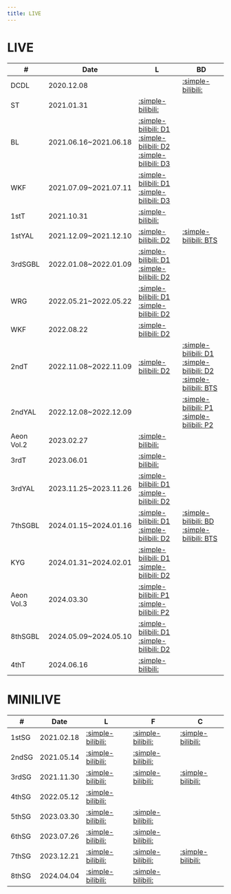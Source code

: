 ```yaml
---
title: LIVE
---
```


# LIVE

| #   | Date | L | BD |
| --- | --- | --- | --- |
| DCDL | 2020.12.08 | | [:simple-bilibili:](https://www.bilibili.com/video/BV1Rv41177Zj?p=1) |
| ST | 2021.01.31 | [:simple-bilibili:](https://www.bilibili.com/video/BV1Rv41177Zj?p=2) | |
| BL | 2021.06.16~2021.06.18 | [:simple-bilibili: D1](https://www.bilibili.com/video/BV1MM4y1u7MZ/) <br> [:simple-bilibili: D2](https://www.bilibili.com/video/BV17q4y1L7Hc/) <br> [:simple-bilibili: D3](https://www.bilibili.com/video/BV1r54y1H7GN/) | |
| WKF | 2021.07.09~2021.07.11 | [:simple-bilibili: D1](https://www.bilibili.com/video/BV1i64y14773/) <br> [:simple-bilibili: D3](https://www.bilibili.com/video/BV1nK4y1u7WH/) | |
| 1stT | 2021.10.31 | [:simple-bilibili:](https://www.bilibili.com/video/BV1Vh411t7eg/) | |
| 1stYAL | 2021.12.09~2021.12.10 | [:simple-bilibili: D2](https://www.bilibili.com/video/BV1v44y1a7hK/) | [:simple-bilibili: BTS](https://www.bilibili.com/video/BV11a4y1C7mu/) |
| 3rdSGBL| 2022.01.08~2022.01.09 | [:simple-bilibili: D1](https://www.bilibili.com/video/BV1y3411e71t/) <br> [:simple-bilibili: D2](https://www.bilibili.com/video/BV1yP4y1E7HV/) | |
| WRG | 2022.05.21~2022.05.22 | [:simple-bilibili: D1](https://www.bilibili.com/video/BV1sT4y1q7Ka/)  <br> [:simple-bilibili: D2](https://www.bilibili.com/video/BV1bT4y1q7Ma/) | |
| WKF | 2022.08.22 | [:simple-bilibili: D2](https://www.bilibili.com/video/BV1hW4y187s1/) | |
| 2ndT | 2022.11.08~2022.11.09 | [:simple-bilibili: D2](https://www.bilibili.com/video/BV1nv4y1m7H5/) | [:simple-bilibili: D1](https://www.bilibili.com/video/BV1NH4y1J7Cm/) <br> [:simple-bilibili: D2](https://www.bilibili.com/video/BV1YqbsedEVq/) <br> [:simple-bilibili: BTS](https://www.bilibili.com/video/BV1ut421b7g9/) |
| 2ndYAL | 2022.12.08~2022.12.09 |  | [:simple-bilibili: P1](https://www.bilibili.com/video/BV1jz4y1E7kn/) <br> [:simple-bilibili: P2](https://www.bilibili.com/video/BV1cV4y1h72x/)|
| Aeon Vol.2 | 2023.02.27 | [:simple-bilibili:](https://www.bilibili.com/video/BV1Fs4y1Z7FV/) | |
| 3rdT | 2023.06.01 | [:simple-bilibili:](https://www.bilibili.com/video/BV1Xh4y1d7ht/) | |
| 3rdYAL | 2023.11.25~2023.11.26 | [:simple-bilibili: D1](https://www.bilibili.com/video/BV1fW421F7FY/) <br> [:simple-bilibili: D2](https://www.bilibili.com/video/BV1Fw411h7hM?p=2) | |
| 7thSGBL | 2024.01.15~2024.01.16 | [:simple-bilibili: D1](https://www.bilibili.com/video/BV1nV411Q7uN/) <br> [:simple-bilibili: D2](https://www.bilibili.com/video/BV1BJ4m1b7RX/) | [:simple-bilibili: BD](https://www.bilibili.com/video/BV1V1421b7ec/) <br> [:simple-bilibili: BTS](https://www.bilibili.com/video/BV171421b7SU/) |
| KYG | 2024.01.31~2024.02.01 | [:simple-bilibili: D1](https://www.bilibili.com/video/BV1o1421Z7f2/) <br> [:simple-bilibili: D2](https://www.bilibili.com/video/BV1b4421U7j5/) | |
| Aeon Vol.3 | 2024.03.30 | [:simple-bilibili: P1](https://www.bilibili.com/video/BV1DD42157Xf/) <br> [:simple-bilibili: P2](https://www.bilibili.com/video/BV1Dx4y1Y7Bo/) | |
| 8thSGBL | 2024.05.09~2024.05.10 | [:simple-bilibili: D1](https://www.bilibili.com/video/BV1ub421h7K7/) <br> [:simple-bilibili: D2](https://www.bilibili.com/video/BV1dw4m1Q7ov/) | |
| 4thT | 2024.06.16 | [:simple-bilibili:](https://www.bilibili.com/video/BV1jm42157Uc/) | |


# MINILIVE

| #   | Date | L | F | C |
| --- | --- | --- | --- | --- | 
| 1stSG | 2021.02.18 | [:simple-bilibili:](https://www.bilibili.com/video/BV1tb4y1R7Nw/) | [:simple-bilibili:]() | [:simple-bilibili:](https://www.bilibili.com/video/BV1NU4y1Y7ir/) |
| 2ndSG | 2021.05.14 | [:simple-bilibili:](https://www.bilibili.com/video/BV1sh411v75A/) | [:simple-bilibili:](https://www.bilibili.com/video/BV1zU4y1V7pt/) | |
| 3rdSG | 2021.11.30 | [:simple-bilibili:](https://www.bilibili.com/video/BV1aM4y1w7u3/) | [:simple-bilibili:](https://www.bilibili.com/video/BV1yQ4y1a7HY/) | [:simple-bilibili:](https://www.bilibili.com/video/BV1f44y1n74e/) |
| 4thSG | 2022.05.12 | [:simple-bilibili:](https://www.bilibili.com/video/BV1iZ4y1a7Ct/) | | |
| 5thSG | 2023.03.30 | [:simple-bilibili:](https://www.bilibili.com/video/BV15s4y1U7KP/) | [:simple-bilibili:](https://www.bilibili.com/video/BV1Gh411378v/) | |
| 6thSG | 2023.07.26 | [:simple-bilibili:](https://www.bilibili.com/video/BV1uX4y1n7i9/) | [:simple-bilibili:](https://www.bilibili.com/video/BV1Hp4y137Du/) | |
| 7thSG | 2023.12.21 | [:simple-bilibili:](https://www.bilibili.com/video/BV1qG411r7JX/) | [:simple-bilibili:](https://www.bilibili.com/video/BV1Rw411G7g4/) | [:simple-bilibili:](https://www.bilibili.com/video/BV1TZ4y1n77H/) |
| 8thSG | 2024.04.04 | [:simple-bilibili:](https://www.bilibili.com/video/BV1rJ4m157y4/) | [:simple-bilibili:](https://www.bilibili.com/video/BV1PH4y1M7L5/) | |

